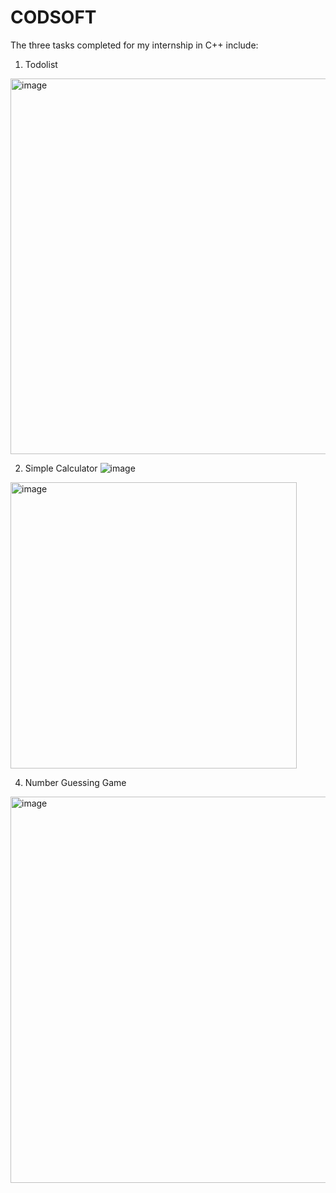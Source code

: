 # CODSOFT
The three tasks completed for my internship in C++ include:

1) Todolist
<img width="601" alt="image" src="https://github.com/TanushreeBorase/CODSOFT/assets/130696335/c0d457aa-fe38-45ff-9d4a-33968aaba328">


2) Simple Calculator
![image](https://github.com/TanushreeBorase/CODSOFT/assets/130696335/dadbd054-8da3-4f38-a1bd-e8073288a205)
<img width="458" alt="image" src="https://github.com/TanushreeBorase/CODSOFT/assets/130696335/6d2192e6-faf1-4e72-acd6-4017b70ba007">



4) Number Guessing Game
<img width="618" alt="image" src="https://github.com/TanushreeBorase/CODSOFT/assets/130696335/b57fee53-1bd8-457d-a11a-fd20a521fea3">


